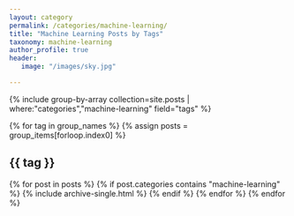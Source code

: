 ```yaml
---
layout: category
permalink: /categories/machine-learning/
title: "Machine Learning Posts by Tags"
taxonomy: machine-learning
author_profile: true
header:
   image: "/images/sky.jpg"

---
```


{% include group-by-array collection=site.posts | where:"categories","machine-learning" field="tags" %}

{% for tag in group_names %}
  {% assign posts = group_items[forloop.index0] %}
  <h2 id="{{ tag | slugify }}" class="archive__subtitle">{{ tag }}</h2>
  {% for post in posts %}
	{% if post.categories contains "machine-learning" %}
		{% include archive-single.html %}
	{% endif %}
  {% endfor %}
{% endfor %}


